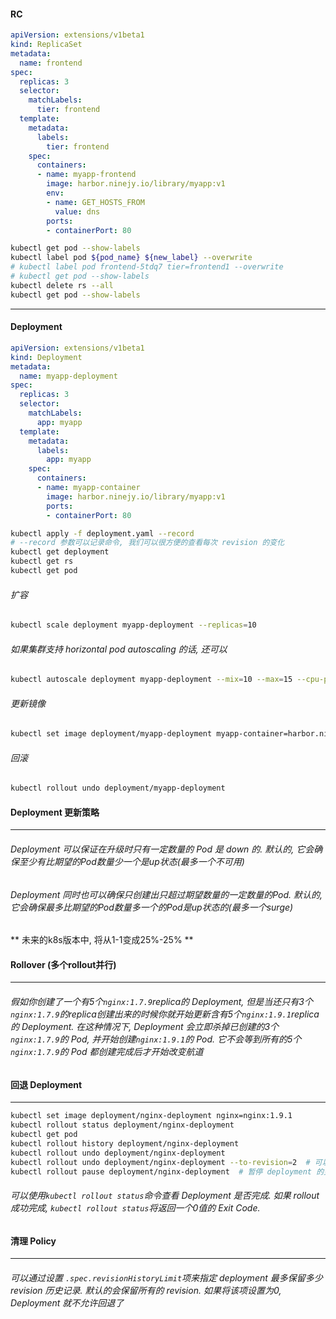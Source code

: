 #### RC
```yaml
apiVersion: extensions/v1beta1
kind: ReplicaSet
metadata:
  name: frontend
spec:
  replicas: 3
  selector:
    matchLabels:
      tier: frontend
  template:
    metadata:
      labels:
        tier: frontend
    spec:
      containers:
      - name: myapp-frontend
        image: harbor.ninejy.io/library/myapp:v1
        env:
        - name: GET_HOSTS_FROM
          value: dns
        ports:
        - containerPort: 80
```
```bash
kubectl get pod --show-labels
kubectl label pod ${pod_name} ${new_label} --overwrite
# kubectl label pod frontend-5tdq7 tier=frontend1 --overwrite
# kubectl get pod --show-labels
kubectl delete rs --all
kubectl get pod --show-labels
```
---
#### Deployment
```yaml
apiVersion: extensions/v1beta1
kind: Deployment
metadata:
  name: myapp-deployment
spec:
  replicas: 3
  selector:
    matchLabels:
      app: myapp
  template:
    metadata:
      labels:
        app: myapp
    spec:
      containers:
      - name: myapp-container
        image: harbor.ninejy.io/library/myapp:v1
        ports:
        - containerPort: 80
```
```bash
kubectl apply -f deployment.yaml --record
# --record 参数可以记录命令, 我们可以很方便的查看每次 revision 的变化
kubectl get deployment
kubectl get rs
kubectl get pod
```
###### 扩容
```bash
kubectl scale deployment myapp-deployment --replicas=10
```
###### 如果集群支持 horizontal pod autoscaling 的话, 还可以
```bash
kubectl autoscale deployment myapp-deployment --mix=10 --max=15 --cpu-percent=80
```
###### 更新镜像
```bash
kubectl set image deployment/myapp-deployment myapp-container=harbor.ninejy.io/library/myapp:v2
```
###### 回滚
```bash
kubectl rollout undo deployment/myapp-deployment
```
#### Deployment 更新策略
---
###### Deployment 可以保证在升级时只有一定数量的 Pod 是 down 的. 默认的, 它会确保至少有比期望的Pod数量少一个是up状态(最多一个不可用)
###### Deployment 同时也可以确保只创建出只超过期望数量的一定数量的Pod. 默认的, 它会确保最多比期望的Pod数量多一个的Pod是up状态的(最多一个surge)
** 未来的k8s版本中, 将从1-1变成25%-25% **

#### Rollover (多个rollout并行)
---
###### 假如你创建了一个有5个`nginx:1.7.9`replica的 Deployment, 但是当还只有3个`nginx:1.7.9`的replica创建出来的时候你就开始更新含有5个`nginx:1.9.1`replica 的 Deployment. 在这种情况下, Deployment 会立即杀掉已创建的3个`nginx:1.7.9`的 Pod, 并开始创建`nginx:1.9.1`的 Pod. 它不会等到所有的5个`nginx:1.7.9`的 Pod 都创建完成后才开始改变航道

#### 回退 Deployment
---
<!-- 只要 Deployment 的 rollout 被触发就会创建一个 revision. 也就是说当且仅当 Deployment 的 Pod template (如`.spec.template`) 被更改, 例如更新template中的label和容器镜像时, 就会创建出一个新的 revision. 其他的更新, 比如扩容 Deployment 不会创建 revision 因此我们可以很方便的手动或者自动扩容. 这意味着当你回退到历史 revision 时, 只有 Deployment 中的 Pod template 部分才会回退 -->
```bash
kubectl set image deployment/nginx-deployment nginx=nginx:1.9.1
kubectl rollout status deployment/nginx-deployment
kubectl get pod
kubectl rollout history deployment/nginx-deployment
kubectl rollout undo deployment/nginx-deployment
kubectl rollout undo deployment/nginx-deployment --to-revision=2  # 可以使用 --to-revision 参数指定某个历史版本
kubectl rollout pause deployment/nginx-deployment  # 暂停 deployment 的更新
```
###### 可以使用`kubectl rollout status`命令查看 Deployment 是否完成. 如果 rollout 成功完成, `kubectl rollout status`将返回一个0值的 Exit Code.

#### 清理 Policy
---
###### 可以通过设置 `.spec.revisionHistoryLimit`项来指定 deployment 最多保留多少 revision 历史记录. 默认的会保留所有的 revision. 如果将该项设置为0, Deployment 就不允许回退了
